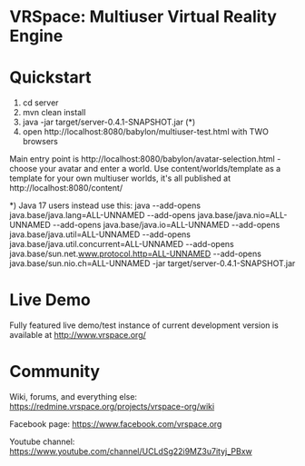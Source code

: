 # VRSpace: Multiuser Virtual Reality Engine

# Quickstart

1) cd server
2) mvn clean install
3) java -jar target/server-0.4.1-SNAPSHOT.jar (*)
4) open http://localhost:8080/babylon/multiuser-test.html with TWO browsers

Main entry point is http://localhost:8080/babylon/avatar-selection.html - choose your avatar and enter a world.
Use content/worlds/template as a template for your own multiuser worlds, it's all published at http://localhost:8080/content/

*) Java 17 users instead use this:
java --add-opens java.base/java.lang=ALL-UNNAMED --add-opens java.base/java.nio=ALL-UNNAMED --add-opens java.base/java.io=ALL-UNNAMED --add-opens java.base/java.util=ALL-UNNAMED --add-opens java.base/java.util.concurrent=ALL-UNNAMED --add-opens java.base/sun.net.www.protocol.http=ALL-UNNAMED --add-opens java.base/sun.nio.ch=ALL-UNNAMED -jar target/server-0.4.1-SNAPSHOT.jar

# Live Demo

Fully featured live demo/test instance of current development version is available at http://www.vrspace.org/

# Community

Wiki, forums, and everything else: https://redmine.vrspace.org/projects/vrspace-org/wiki

Facebook page: https://www.facebook.com/vrspace.org

Youtube channel: https://www.youtube.com/channel/UCLdSg22i9MZ3u7ityj_PBxw
